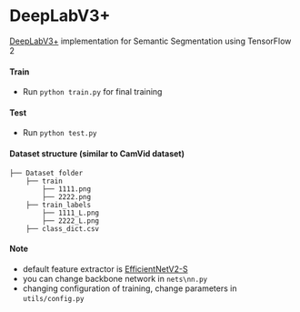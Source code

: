 # DeepLabV3+

[DeepLabV3+](https://arxiv.org/pdf/1802.02611.pdf) implementation for Semantic Segmentation using TensorFlow 2

#### Train
* Run `python train.py` for final training

#### Test
* Run `python test.py`

#### Dataset structure (similar to CamVid dataset)
    ├── Dataset folder 
        ├── train
            ├── 1111.png
            ├── 2222.png
        ├── train_labels
            ├── 1111_L.png
            ├── 2222_L.png
        ├── class_dict.csv
 
#### Note 
* default feature extractor is [EfficientNetV2-S](https://arxiv.org/pdf/2104.00298.pdf) 
* you can change backbone network in `nets\nn.py`
* changing configuration of training, change parameters in `utils/config.py`